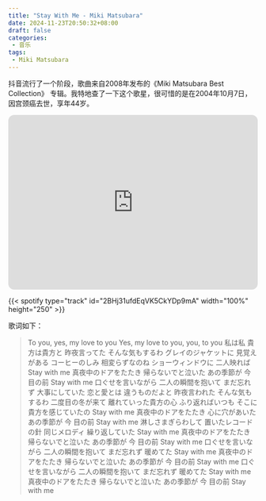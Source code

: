 ```yaml
---
title: "Stay With Me - Miki Matsubara"
date: 2024-11-23T20:50:32+08:00
draft: false
categories:
 - 音乐
tags:
 - Miki Matsubara
---
```


抖音流行了一个阶段，歌曲来自2008年发布的《Miki Matsubara Best Collection》 专辑。我特地查了一下这个歌星，很可惜的是在2004年10月7日，因宫颈癌去世，享年44岁。

<!--more-->
<iframe style="border-radius:12px" src="https://open.spotify.com/embed/track/2BHj31ufdEqVK5CkYDp9mA?utm_source=generator" width="100%" height="352" frameBorder="0" allowfullscreen="" allow="autoplay; clipboard-write; encrypted-media; fullscreen; picture-in-picture" loading="lazy"></iframe>


{{< spotify type="track" id="2BHj31ufdEqVK5CkYDp9mA" width="100%" height="250" >}}



歌词如下：

> To you, yes, my love to you
> Yes, my love to you, you, to you
> 私は私 貴方は貴方と
> 昨夜言ってた そんな気もするわ
> グレイのジャケットに
> 見覚えがある コーヒーのしみ
> 相変らずなのね
> ショーウィンドウに 二人映れば
> Stay with me
> 真夜中のドアをたたき
> 帰らないでと泣いた
> あの季節が 今 目の前
> Stay with me
> 口ぐせを言いながら
> 二人の瞬間を抱いて
> まだ忘れず 大事にしていた
> 恋と愛とは 違うものだよと
> 昨夜言われた そんな気もするわ
> 二度目の冬が来て
> 離れていった貴方の心
> ふり返ればいつも
> そこに 貴方を感じていたの
> Stay with me
> 真夜中のドアをたたき
> 心に穴があいた
> あの季節が 今 目の前
> Stay with me
> 淋しさまぎらわして
> 置いたレコードの針
> 同じメロディ 繰り返していた
> Stay with me
> 真夜中のドアをたたき
> 帰らないでと泣いた
> あの季節が 今 目の前
> Stay with me
> 口ぐせを言いながら
> 二人の瞬間を抱いて
> まだ忘れず 暖めてた
> Stay with me
> 真夜中のドアをたたき
> 帰らないでと泣いた
> あの季節が 今 目の前
> Stay with me
> 口ぐせを言いながら
> 二人の瞬間を抱いて
> まだ忘れず 暖めてた
> Stay with me
> 真夜中のドアをたたき
> 帰らないでと泣いた
> あの季節が 今 目の前
> Stay with me
